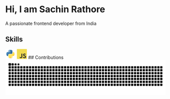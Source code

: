 # Hi, I am Sachin Rathore
A passionate frontend developer from India
## Skills
<a href="https://www.python.org/"><img src="https://raw.githubusercontent.com/devicons/devicon/master/icons/python/python-original.svg" style="width: 32px;"/></a> <a href="https://developer.mozilla.org/en-US/docs/Web/JavaScript"><img src="https://raw.githubusercontent.com/devicons/devicon/master/icons/javascript/javascript-original.svg" style="width: 32px;"/></a>
    ## Contributions
    <picture>
      <source media="(prefers-color-scheme: dark)" srcset="snake/github-dark.svg" />
      <source media="(prefers-color-scheme: light)" srcset="snake/github-light.svg" />
      <img alt="github-snake" src="snake/github-light.svg" />
    </picture>